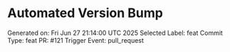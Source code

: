 # Automated Version Bump
Generated on: Fri Jun 27 21:14:00 UTC 2025
Selected Label: feat
Commit Type: feat
PR: #121
Trigger Event: pull_request
